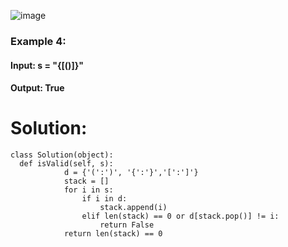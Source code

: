 ![image](https://user-images.githubusercontent.com/60442877/204031202-629ee0c0-cab0-46ce-9542-a2fd5972db40.png)

### Example 4:

#### Input: s = "{[()]}"
#### Output: True

# Solution:

    class Solution(object):
      def isValid(self, s):
                d = {'(':')', '{':'}','[':']'}
                stack = []
                for i in s:
                    if i in d:  
                        stack.append(i)
                    elif len(stack) == 0 or d[stack.pop()] != i: 
                        return False
                return len(stack) == 0 
